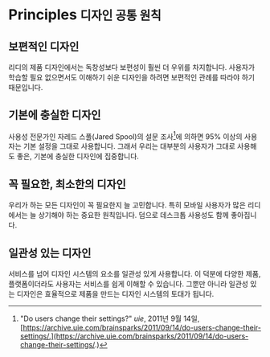 ---
---

# Principles <small>디자인 공통 원칙</small>

## 보편적인 디자인

리디의 제품 디자인에서는 독창성보다 보편성이 훨씬 더 우위를 차지합니다. 사용자가 학습할 필요 없으면서도 이해하기 쉬운 디자인을 하려면 보편적인 관례를 따라야 하기 때문입니다.

## 기본에 충실한 디자인

사용성 전문가인 자레드 스풀(Jared Spool)의 설문 조사[^1]에 의하면 95% 이상의 사용자는 기본 설정을 그대로 사용합니다. 그래서 우리는 대부분의 사용자가 그대로 사용해도 좋은, 기본에 충실한 디자인에 집중합니다.

## 꼭 필요한, 최소한의 디자인

우리가 하는 모든 디자인이 꼭 필요한지 늘 고민합니다. 특히 모바일 사용자가 많은 리디에서는 늘 상기해야 하는 중요한 원칙입니다. 덤으로 데스크톱 사용성도 함께 좋아집니다.

## 일관성 있는 디자인

서비스를 넘어 디자인 시스템의 요소를 일관성 있게 사용합니다. 이 덕분에 다양한 제품, 플랫폼이더라도 사용자는 서비스를 쉽게 이해할 수 있습니다. 그뿐만 아니라 일관성 있는 디자인은 효율적으로 제품을 만드는 디자인 시스템의 토대가 됩니다.

[^1]: "Do users change their settings?" *uie*, 2011년 9월 14일, [https://archive.uie.com/brainsparks/2011/09/14/do-users-change-their-settings/.](https://archive.uie.com/brainsparks/2011/09/14/do-users-change-their-settings/.)